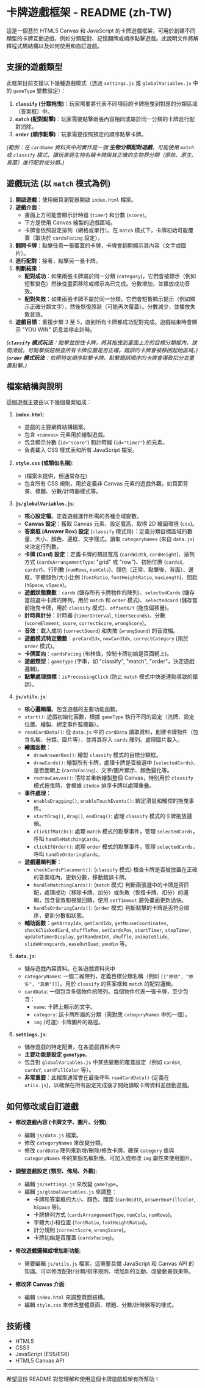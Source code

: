 # 卡牌遊戲框架 - README (zh-TW)

這是一個基於 HTML5 Canvas 和 JavaScript 的卡牌遊戲框架，可用於創建不同類型的卡牌互動遊戲，例如分類配對、記憶翻牌或順序點擊遊戲。此說明文件將解釋程式碼結構以及如何使用和自訂遊戲。

## 支援的遊戲類型

此框架目前支援以下幾種遊戲模式（透過 `settings.js` 或 `globalVariables.js` 中的 `gameType` 變數設定）：

1.  **`classify` (分類拖曳)**：玩家需要將代表不同項目的卡牌拖曳到對應的分類區域（答案框）中。
2.  **`match` (配對點擊)**：玩家需要點擊兩張內容相同或屬於同一分類的卡牌進行配對消除。
3.  **`order` (順序點擊)**：玩家需要按照預定的順序點擊卡牌。

*(範例：在 `cardGame` 資料夾中的實作是一個 **生物分類配對遊戲**，可能使用 `match` 或 `classify` 模式，讓玩家將生物名稱卡牌與其正確的生物界分類（原核、原生、真菌）進行配對或分類。)*

## 遊戲玩法 (以 `match` 模式為例)

1.  **開啟遊戲**：使用網頁瀏覽器開啟 `index.html` 檔案。
2.  **遊戲介面**：
    *   畫面上方可能會顯示計時器 (`timer`) 和分數 (`score`)。
    *   下方是使用 Canvas 繪製的遊戲區域。
    *   卡牌會依照設定排列（網格或單行）。在 `match` 模式下，卡牌初始可能覆蓋（取決於 `cardsFacing` 設定）。
3.  **翻開卡牌**：點擊任意一張覆蓋的卡牌，卡牌會翻開顯示其內容（文字或圖片）。
4.  **進行配對**：接著，點擊另一張卡牌。
5.  **判斷結果**：
    *   **配對成功**：如果兩張卡牌屬於同一分類 (`category`)，它們會被標示（例如短暫變色）然後從畫面移除或標示為已完成。分數增加，並播放成功音效。
    *   **配對失敗**：如果兩張卡牌不屬於同一分類，它們會短暫顯示提示（例如顯示正確分類文字），然後恢復原狀（可能再次覆蓋）。分數減少，並播放失敗音效。
6.  **遊戲目標**：重複步驟 3 至 5，直到所有卡牌都成功配對完成。遊戲結束時會顯示 "YOU WIN" 訊息並停止計時。

*(**`classify` 模式玩法**：點擊並按住卡牌，將其拖曳到畫面上方的目標分類框內，放開滑鼠。可點擊按鈕檢查所有卡牌位置是否正確。錯誤的卡牌會被移回起始區域。)*
*(**`order` 模式玩法**：依照特定順序點擊卡牌。點擊錯誤順序的卡牌會導致扣分並重置點擊。)*

## 檔案結構與說明

這個遊戲主要由以下幾個檔案組成：

1.  **`index.html`**:
    *   遊戲的主要網頁結構檔案。
    *   包含 `<canvas>` 元素用於繪製遊戲。
    *   包含顯示分數 (`id="score"`) 和計時器 (`id="timer"`) 的元素。
    *   負責載入 CSS 樣式表和所有 JavaScript 檔案。

2.  **`style.css` (或類似名稱)**:
    *   (檔案未提供，但通常存在)
    *   包含所有 CSS 規則，用於定義非 Canvas 元素的遊戲外觀，如頁面背景、標題、分數/計時器樣式等。

3.  **`js/globalVariables.js`**:
    *   **核心設定檔**。定義遊戲運作所需的各種全域變數。
    *   **Canvas 設定**：獲取 Canvas 元素、設定寬高、取得 2D 繪圖環境 (`ctx`)。
    *   **答案框 (Answer Box) 設定** (`classify` 模式用)：定義分類目標區域的數量、大小、顏色、邊框、文字樣式。讀取 `categoryNames` (來自 `data.js`) 來決定行列數。
    *   **卡牌 (Card) 設定**：定義卡牌的預設寬高 (`cardWidth`, `cardHeight`)、排列方式 (`cardsArrangementType`: "grid" 或 "row")、初始位置 (`cardsX`, `cardsY`)、行列數 (`numRows`, `numCols`)、顏色（正常、點擊後、背面）、邊框、字體顏色/大小比例 (`fontRatio`, `fontHeightRatio`, `maxLength`)、間距 (`hSpace`, `vSpace`)。
    *   **遊戲狀態變數**：`cards` (儲存所有卡牌物件的陣列)、`selectedCards` (儲存當前選中卡牌的陣列，用於 `match` 和 `order` 模式)、`selectedcard` (儲存當前拖曳卡牌，用於 `classify` 模式)、`offsetX/Y` (拖曳偏移量)。
    *   **計時與計分**：計時器 (`timerInterval`, `timerSeconds`)、分數 (`scoreElement`, `score`, `correctScore`, `wrongScore`)。
    *   **音效**：載入成功 (`correctSound`) 和失敗 (`wrongSound`) 的音效檔。
    *   **遊戲模式特定變數**：`preCardIdx`, `nowCardIdx`, `correctCategory` (用於 `order` 模式)。
    *   **卡牌面向**：`cardsFacing` (布林值，控制卡牌初始是否面朝上)。
    *   **遊戲類型**：`gameType` (字串，如 "classify", "match", "order"，決定遊戲邏輯)。
    *   **點擊處理旗標**：`isProcessingClick` (防止 `match` 模式中快速連點導致的錯誤)。

4.  **`js/utils.js`**:
    *   **核心邏輯檔**。包含遊戲的主要功能函數。
    *   `start()`: 遊戲初始化函數，根據 `gameType` 執行不同的設定（洗牌、設定位置、繪製、綁定事件監聽器）。
    *   `readCardData()`: 從 `data.js` 中的 `cardData` 讀取資料，創建卡牌物件（包含名稱、分類、圖片等），並將其存入 `cards` 陣列。處理圖片載入。
    *   **繪圖函數**：
        *   `drawAnswerBox()`: 繪製 `classify` 模式的目標分類框。
        *   `drawCards()`: 繪製所有卡牌，處理卡牌是否被選中 (`selectedCards`)、是否面朝上 (`cardsFacing`)、文字/圖片顯示、顏色變化等。
        *   `redrawCanvas()`: 清除並重新繪製整個 Canvas，特別用於 `classify` 模式拖曳時，會根據 `zIndex` 排序卡牌以處理重疊。
    *   **事件處理**：
        *   `enableDragging()`, `enableTouchEvents()`: 綁定滑鼠和觸控的拖曳事件。
        *   `startDrag()`, `drag()`, `endDrag()`: 處理 `classify` 模式的卡牌拖放邏輯。
        *   `clickIfMatch()`: 處理 `match` 模式的點擊事件，管理 `selectedCards`，呼叫 `handleMatchingCards`。
        *   `clickIfOrder()`: 處理 `order` 模式的點擊事件，管理 `selectedCards`，呼叫 `handleOrderingCards`。
    *   **遊戲邏輯判斷**：
        *   `checkCardsPlacement()`: (`classify` 模式) 檢查卡牌是否被放置在正確的答案框內，更新分數，移動錯誤卡牌。
        *   `handleMatchingCards()`: (`match` 模式) 判斷兩張選中的卡牌是否匹配，處理成功（移除卡牌、加分）或失敗（恢復卡牌、扣分）的邏輯，包含音效和視覺回饋，使用 `setTimeout` 避免畫面更新過快。
        *   `handleOrderingCards()`: (`order` 模式) 判斷點擊的卡牌是否符合順序，更新分數和狀態。
    *   **輔助函數**：`getArrayIdx`, `getCardIdx`, `getMouseCoordinates`, `checkClickedCard`, `shufflePos`, `setCardsPos`, `startTimer`, `stopTimer`, `updateTimerDisplay`, `getRandomInt`, `shuffle`, `animateSlide`, `slideWrongcards`, `easeOutQuad`, `youWin` 等。

5.  **`data.js`**:
    *   儲存遊戲內容資料。在各遊戲資料夾中
    *   `categoryNames`: 一個二維陣列，定義目標分類名稱（例如 `[["原核", "原生", "真菌"]]`）。用於 `classify` 的答案框和 `match` 的配對邏輯。
    *   `cardData`: 一個包含多個物件的陣列。每個物件代表一張卡牌，至少包含：
        *   `name`: 卡牌上顯示的文字。
        *   `category`: 該卡牌所屬的分類（需對應 `categoryNames` 中的一個）。
        *   `img` (可選): 卡牌圖片的路徑。

6.  **`settings.js`**:    
    *   儲存遊戲的特定配置，在各遊戲資料夾中
    *   **主要功能是設定 `gameType`**。
    *   包含對 `globalVariables.js` 中某些變數的覆蓋設定（例如 `cardsX`, `cardsY`, `cardFillColor` 等）。
    *   **非常重要**：此檔案通常會在最後呼叫 `readCardData()` (定義在 `utils.js`)，以確保在所有設定完成後才開始讀取卡牌資料並啟動遊戲。

## 如何修改或自訂遊戲

*   **修改遊戲內容 (卡牌文字、圖片、分類)**:
    *   編輯 `js/data.js` 檔案。
    *   修改 `categoryNames` 來改變分類。
    *   修改 `cardData` 陣列來新增/刪除/修改卡牌。確保 `category` 值與 `categoryNames` 中的某個名稱對應。可加入或修改 `img` 屬性來使用圖片。

*   **調整遊戲設定 (類型、佈局、外觀)**:
    *   編輯 `js/settings.js` 來改變 `gameType`。
    *   編輯 `js/globalVariables.js` 來調整：
        *   卡牌和答案框的大小、顏色、間距 (`cardWidth`, `answerBoxFillColor`, `hSpace` 等)。
        *   卡牌排列方式 (`cardsArrangementType`, `numCols`, `numRows`)。
        *   字體大小和位置 (`fontRatio`, `fontHeightRatio`)。
        *   計分規則 (`correctScore`, `wrongScore`)。
        *   卡牌初始是否覆蓋 (`cardsFacing`)。

*   **修改遊戲邏輯或增加新功能**:
    *   需要編輯 `js/utils.js` 檔案。這需要具備 JavaScript 和 Canvas API 的知識。可以修改配對/分類/排序規則、增加新的互動、改變動畫效果等。

*   **修改非 Canvas 介面**:
    *   編輯 `index.html` 來調整頁面結構。
    *   編輯 `style.css` 來修改整體頁面、標題、分數/計時器等的樣式。

## 技術棧

*   HTML5
*   CSS3
*   JavaScript (ES5/ES6)
*   HTML5 Canvas API

---

希望這份 README 對您理解和使用這個卡牌遊戲框架有所幫助！
